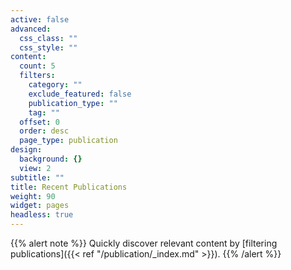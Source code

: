 ```yaml
---
active: false
advanced:
  css_class: ""
  css_style: ""
content:
  count: 5
  filters:
    category: ""
    exclude_featured: false
    publication_type: ""
    tag: ""
  offset: 0
  order: desc
  page_type: publication
design:
  background: {}
  view: 2
subtitle: ""
title: Recent Publications
weight: 90
widget: pages
headless: true
---
```


{{% alert note %}}
Quickly discover relevant content by [filtering publications]({{< ref "/publication/_index.md" >}}).
{{% /alert %}}
